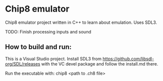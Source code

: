 # Chip8 emulator

Chip8 emulator project written in C++ to learn about emulation. Uses SDL3.

TODO: Finish processing inputs and sound

## How to build and run:
This is a Visual Studio project. Install SDL3 from https://github.com/libsdl-org/SDL/releases with the VC devel package and follow the install.md there.

Run the executable with: chip8 <path to .ch8 file>
